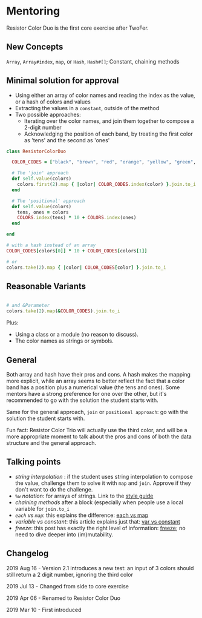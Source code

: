 # Mentoring

Resistor Color Duo is the first core exercise after TwoFer.

## New Concepts

`Array`, `Array#index`, `map`, or `Hash`, `Hash#[]`; Constant, chaining methods

## Minimal solution for approval

* Using either an array of color names and reading the index as the value, or a hash of colors and values
* Extracting the values in a `constant`, outside of the method
* Two possible approaches:
  - Iterating over the color names, and join them together to compose a 2-digit number
  - Acknowledging the position of each band, by treating the first color as 'tens' and the second as 'ones'

```ruby
class ResistorColorDuo

  COLOR_CODES = ["black", "brown", "red", "orange", "yellow", "green", "blue", "violet", "grey", "white"].freeze

  # The 'join' approach
  def self.value(colors)
    colors.first(2).map { |color| COLOR_CODES.index(color) }.join.to_i
  end

  # The 'positional' approach
  def self.value(colors)
    tens, ones = colors
    COLORS.index(tens) * 10 + COLORS.index(ones)
  end

end

# with a hash instead of an array
COLOR_CODES[colors[0]] * 10 + COLOR_CODES[colors[1]]

# or
colors.take(2).map { |color| COLOR_CODES[color] }.join.to_i

```

## Reasonable Variants

```ruby

# and &Parameter
colors.take(2).map(&COLOR_CODES).join.to_i

```
Plus:
- Using a class or a module (no reason to discuss).
- The color names as strings or symbols.

## General

Both array and hash have their pros and cons. A hash makes the mapping more explicit, while an array seems to better reflect the fact that a color band has a position plus a numerical value (the tens and ones). Some mentors have a strong preference for one over the other, but it's recommended to go with the solution the student starts with.

Same for the general approach, `join` or `positional approach`: go with the solution the student starts with.

Fun fact: Resistor Color Trio will actually use the third color, and will be a more appropriate moment to talk about the pros and cons of both the data structure and the general approach.

## Talking points
- _string interpolation_ : if the student uses string interpolation to compose the value, challenge them to solve it with `map` and `join`. Approve if they don't want to do the challenge.
- _`%w` notation_: for arrays of strings. Link to the [style guide](https://rubystyle.guide/#percent-literals)
- _chaining methods_ after a block (especially when people use a local variable for `join.to_i`
- _`each` vs `map`_: this explains the difference: [each vs map](https://learn.onemonth.com/ruby-tutorial-map-vs-each/)
- _variable vs constant_: this article explains just that: [var vs constant](https://ruby-doc.org/docs/ruby-doc-bundle/Tutorial/part_01/variables.html)
- _freeze_: this post has exactly the right level of information: [freeze](https://freelancing-gods.com/2017/07/27/an-introduction-to-frozen-string-literals.html); no need to dive deeper into (im)mutability.


## Changelog
2019 Aug 16 - Version 2.1 introduces a new test: an input of 3 colors should still return a 2 digit number, ignoring the third color

2019 Jul 13 - Changed from side to core exercise

2019 Apr 06 - Renamed to Resistor Color Duo

2019 Mar 10 - First introduced
